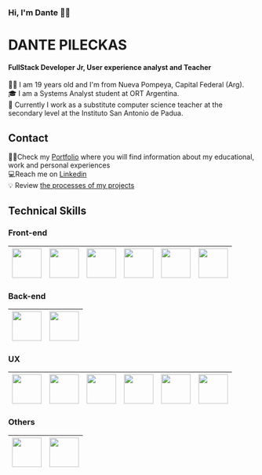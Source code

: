 ### Hi, I'm Dante 👋🤓



# DANTE PILECKAS 
#### FullStack Developer Jr, User experience analyst and Teacher	

🙋‍♂️ I am 19 years old and I'm from Nueva Pompeya, Capital Federal (Arg).  
🎓 I am a Systems Analyst student at ORT Argentina.  
💼 Currently I work as a substitute computer science teacher at the secondary level at the Instituto San Antonio de Padua.  
 
 
 ## Contact
 👨‍💻Check my [Portfolio](https://dantepileckas.github.io/home) where you will find information about my educational, work and personal experiences  
 ‍💻Reach me on [Linkedin](https://www.linkedin.com/in/dante-pileckas-4b503b210/)  
 💡 Review [the processes of my projects](https://www.behance.net/dantepileckas)  


 ## Technical Skills

### Front-end
| <img src="https://cdn-icons-png.flaticon.com/512/732/732212.png" width="60" height="60"> | <img src="https://cdn-icons-png.flaticon.com/512/732/732190.png" width="60" height="60"> | <img src="https://cdn-icons-png.flaticon.com/512/1199/1199124.png" width="60" height="60"> | <img src="https://cdn-icons-png.flaticon.com/512/5968/5968672.png" width="60" height="60"> | <img src="https://angular.io/assets/images/logos/angular/angular.svg" width="60" height="60"> | <img src="https://cdn-icons-png.flaticon.com/512/1126/1126012.png" width="60" height="60">   
|---|---|---|---|---|---|

### Back-end
| <img src="https://cdn-icons-png.flaticon.com/512/5968/5968282.png" width="60" height="60"> | <img src="https://cdn-icons-png.flaticon.com/512/5968/5968322.png" width="60" height="60">  
|---|---|

### UX
| <img src="https://cdn-icons-png.flaticon.com/512/5968/5968520.png" width="60" height="60"> | <img src="https://cdn-icons-png.flaticon.com/512/5968/5968472.png" width="60" height="60"> | <img src="https://cdn-icons.flaticon.com/png/512/5611/premium/5611129.png?token=exp=1659470941~hmac=346209fab575a553ec1f37a1866c768d" width="60" height="60"> | <img src="https://cdn-icons-png.flaticon.com/512/2991/2991110.png" width="60" height="60"> | <img src="https://cdn.worldvectorlogo.com/logos/miro-2.svg" width="60" height="60"> | <img src="https://cdn-icons-png.flaticon.com/512/5968/5968705.png" width="60" height="60">   
|---|---|---|---|---|---|

### Others
| <img src="https://cdn-icons-png.flaticon.com/512/25/25231.png" width="60" height="60"> | <img src="https://authy.com/wp-content/uploads/npm-logo.png" width="60" height="60"> 
|---|---|

